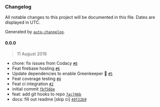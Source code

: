 ### Changelog

All notable changes to this project will be documented in this file. Dates are displayed in UTC.

Generated by [`auto-changelog`](https://github.com/CookPete/auto-changelog).

#### 0.0.0

> 11 August 2019

- chore: fix issues from Codacy [`#8`](https://github.com/codemastermick/ng-devops/pull/8)
- Feat firebase hosting [`#6`](https://github.com/codemastermick/ng-devops/pull/6)
- Update dependencies to enable Greenkeeper 🌴 [`#5`](https://github.com/codemastermick/ng-devops/pull/5)
- Feat coverage testing [`#4`](https://github.com/codemastermick/ng-devops/pull/4)
- Feat ci integration [`#2`](https://github.com/codemastermick/ng-devops/pull/2)
- initial commit [`fbf56be`](https://github.com/codemastermick/ng-devops/commit/fbf56be3cdb59033bda7414cbce7b4c87afbf44d)
- feat: add git hooks to repo [`7ac746b`](https://github.com/codemastermick/ng-devops/commit/7ac746b4d80b019ff6b6f442340fefbcacae30af)
- docs: fill out readme [skip ci] [`49f22b9`](https://github.com/codemastermick/ng-devops/commit/49f22b9235446918a0ddfd56c092574a2873dd42)
